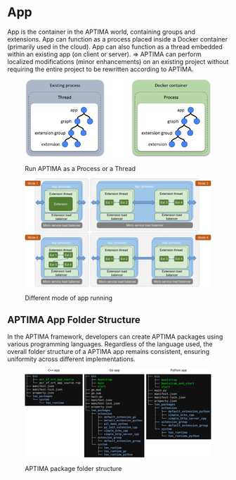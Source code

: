 # App

App is the container in the APTIMA world, containing groups and extensions.
App can function as a process placed inside a Docker container (primarily used in the cloud).
App can also function as a thread embedded within an existing app (on client or server).
⇒ APTIMA can perform localized modifications (minor enhancements) on an existing project without requiring the entire project to be rewritten according to APTIMA.

<figure><img src="../../assets/png/run_ten_as_process_or_thread.png" alt=""><figcaption><p>Run APTIMA as a Process or a Thread</p></figcaption></figure>

<figure><img src="../../assets/png/different_mode_of_app_runnings.png" alt=""><figcaption><p>Different mode of app running</p></figcaption></figure>

## APTIMA App Folder Structure

In the APTIMA framework, developers can create APTIMA packages using various programming languages. Regardless of the language used, the overall folder structure of a APTIMA app remains consistent, ensuring uniformity across different implementations.

<figure><img src="../../assets/png/ten_package_folder_structure.png" alt=""><figcaption><p>APTIMA package folder structure</p></figcaption></figure>
